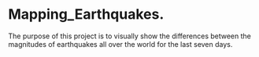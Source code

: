 # Mapping_Earthquakes.

The purpose of this project is to visually show the differences between the magnitudes of earthquakes all over the world for the last seven days.
